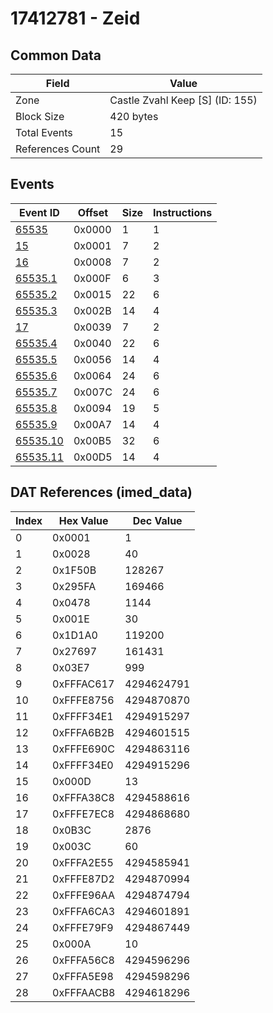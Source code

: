 # 17412781 - Zeid

## Common Data

| Field            | Value                           |
|------------------|---------------------------------|
| Zone             | Castle Zvahl Keep [S] (ID: 155) |
| Block Size       | 420 bytes                       |
| Total Events     | 15                              |
| References Count | 29                              |

## Events

| Event ID                  | Offset   |   Size |   Instructions |
|---------------------------|----------|--------|----------------|
| [65535](./65535.md)       | 0x0000   |      1 |              1 |
| [15](./15.md)             | 0x0001   |      7 |              2 |
| [16](./16.md)             | 0x0008   |      7 |              2 |
| [65535.1](./65535.1.md)   | 0x000F   |      6 |              3 |
| [65535.2](./65535.2.md)   | 0x0015   |     22 |              6 |
| [65535.3](./65535.3.md)   | 0x002B   |     14 |              4 |
| [17](./17.md)             | 0x0039   |      7 |              2 |
| [65535.4](./65535.4.md)   | 0x0040   |     22 |              6 |
| [65535.5](./65535.5.md)   | 0x0056   |     14 |              4 |
| [65535.6](./65535.6.md)   | 0x0064   |     24 |              6 |
| [65535.7](./65535.7.md)   | 0x007C   |     24 |              6 |
| [65535.8](./65535.8.md)   | 0x0094   |     19 |              5 |
| [65535.9](./65535.9.md)   | 0x00A7   |     14 |              4 |
| [65535.10](./65535.10.md) | 0x00B5   |     32 |              6 |
| [65535.11](./65535.11.md) | 0x00D5   |     14 |              4 |

## DAT References (imed_data)

|   Index | Hex Value   |   Dec Value |
|---------|-------------|-------------|
|       0 | 0x0001      |           1 |
|       1 | 0x0028      |          40 |
|       2 | 0x1F50B     |      128267 |
|       3 | 0x295FA     |      169466 |
|       4 | 0x0478      |        1144 |
|       5 | 0x001E      |          30 |
|       6 | 0x1D1A0     |      119200 |
|       7 | 0x27697     |      161431 |
|       8 | 0x03E7      |         999 |
|       9 | 0xFFFAC617  |  4294624791 |
|      10 | 0xFFFE8756  |  4294870870 |
|      11 | 0xFFFF34E1  |  4294915297 |
|      12 | 0xFFFA6B2B  |  4294601515 |
|      13 | 0xFFFE690C  |  4294863116 |
|      14 | 0xFFFF34E0  |  4294915296 |
|      15 | 0x000D      |          13 |
|      16 | 0xFFFA38C8  |  4294588616 |
|      17 | 0xFFFE7EC8  |  4294868680 |
|      18 | 0x0B3C      |        2876 |
|      19 | 0x003C      |          60 |
|      20 | 0xFFFA2E55  |  4294585941 |
|      21 | 0xFFFE87D2  |  4294870994 |
|      22 | 0xFFFE96AA  |  4294874794 |
|      23 | 0xFFFA6CA3  |  4294601891 |
|      24 | 0xFFFE79F9  |  4294867449 |
|      25 | 0x000A      |          10 |
|      26 | 0xFFFA56C8  |  4294596296 |
|      27 | 0xFFFA5E98  |  4294598296 |
|      28 | 0xFFFAACB8  |  4294618296 |
